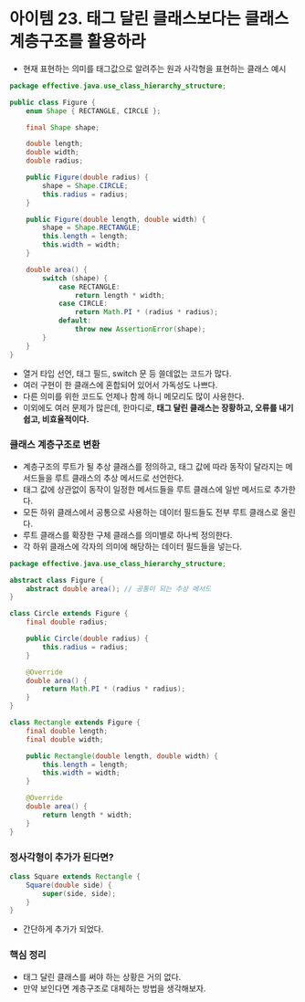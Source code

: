 # 아이템 23. 태그 달린 클래스보다는 클래스 계층구조를 활용하라

- 현재 표현하는 의미를 태그값으로 알려주는 원과 사각형을 표현하는 클래스 예시

```java
package effective.java.use_class_hierarchy_structure;

public class Figure {
    enum Shape { RECTANGLE, CIRCLE };

    final Shape shape;

    double length;
    double width;
    double radius;

    public Figure(double radius) {
        shape = Shape.CIRCLE;
        this.radius = radius;
    }

    public Figure(double length, double width) {
        shape = Shape.RECTANGLE;
        this.length = length;
        this.width = width;
    }

    double area() {
        switch (shape) {
            case RECTANGLE:
                return length * width;
            case CIRCLE:
                return Math.PI * (radius * radius);
            default:
                throw new AssertionError(shape);
        }
    }
}
```

- 열거 타입 선언, 태그 필드, switch 문 등 쓸데없는 코드가 많다.
- 여러 구현이 한 클래스에 혼합되어 있어서 가독성도 나쁘다.
- 다른 의미를 위한 코드도 언제나 함께 하니 메모리도 많이 사용한다.
- 이외에도 여러 문제가 많은데, 한마디로, **태그 달린 클래스는 장황하고, 오류를 내기 쉽고, 비효율적이다.**

### 클래스 계층구조로 변환
- 계층구조의 루트가 될 추상 클래스를 정의하고, 태그 값에 따라 동작이 달라지는 메서드들을 루트 클래스의 추상 메서드로 선언한다.
- 태그 값에 상관없이 동작이 일정한 메서드들을 루트 클래스에 일반 메서드로 추가한다.
- 모든 하위 클래스에서 공통으로 사용하는 데이터 필드들도 전부 루트 클래스로 올린다.
- 루트 클래스를 확장한 구체 클래스를 의미별로 하나씩 정의한다.
- 각 하위 클래스에 각자의 의미에 해당하는 데이터 필드들을 넣는다.

```java
package effective.java.use_class_hierarchy_structure;

abstract class Figure {
    abstract double area(); // 공통이 되는 추상 메서드
}

class Circle extends Figure {
    final double radius;

    public Circle(double radius) {
        this.radius = radius;
    }

    @Override
    double area() {
        return Math.PI * (radius * radius);
    }
}

class Rectangle extends Figure {
    final double length;
    final double width;

    public Rectangle(double length, double width) {
        this.length = length;
        this.width = width;
    }

    @Override
    double area() {
        return length * width;
    }
}
```

### 정사각형이 추가가 된다면?

```java
class Square extends Rectangle {
    Square(double side) {
        super(side, side);
    }
}
```

- 간단하게 추가가 되었다.

### 핵심 정리
- 태그 달린 클래스를 써야 하는 상황은 거의 없다.
- 만약 보인다면 계층구조로 대체하는 방법을 생각해보자.
